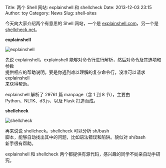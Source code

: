 Title: 两个 Shell 网站: explainshell 和 shellcheck
Date: 2013-12-03 23:15
Author: toy
Category: News
Slug: shell-sites

今天向大家介绍两个有意思的 Shell 网站，一个是
[explainshell.com][e]，另一个是  
[shellcheck.net][c]。

**explainshell**

![explainshell](/img/2013/12/explainshell.png)

先说 explainshell。explainshell
能够对命令行进行解析，然后对命令及其选项和参数  
提供相应的帮助说明。要是你遇到难以理解的复杂命令行，没准可以请求
explainshell  
来获得帮助。

explainshell 解析了 29761 篇 manpage（含 1 到 8 节），主要由  
Python、NLTK、d3.js、以及 Flask 打造而成。

**shellcheck**

![shellcheck](/img/2013/12/shellcheck.png)

再来说说 shellcheck。shellcheck 可以分析 sh/bash  
脚本，能够自动找出其中的问题，比如语法错误和陷阱。貌似对 sh/bash  
新手很有帮助。

explainshell 和 shellcheck
两个都提供有源代码，感兴趣的同学不妨亲自动手研究。

[e]: http://www.explainshell.com/  
[c]: http://www.shellcheck.net/
